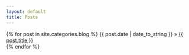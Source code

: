 ```yaml
---
layout: default
title: Posts
---
```



<p>
  {% for post in site.categories.blog %} 
    <span>{{ post.date | date_to_string }}</span> » <a href="{{ post.url }}">{{ post.title }}</a><br>
  {% endfor %}
</p>
	